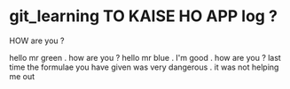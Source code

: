 # git_learning TO KAISE HO APP log ?
HOW are you ?

hello mr green . how are you ?
hello mr blue . I'm good . how are you ? last time the formulae you have given was very dangerous . it was not helping me out

